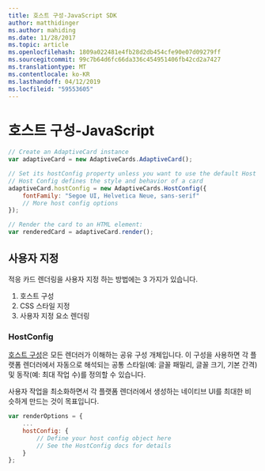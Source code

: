 ```yaml
---
title: 호스트 구성-JavaScript SDK
author: matthidinger
ms.author: mahiding
ms.date: 11/28/2017
ms.topic: article
ms.openlocfilehash: 1809a022481e4fb28d2db454cfe90e07d09279ff
ms.sourcegitcommit: 99c7b64d6fc66da336c454951406fb42cd2a7427
ms.translationtype: MT
ms.contentlocale: ko-KR
ms.lasthandoff: 04/12/2019
ms.locfileid: "59553605"
---
```

# <a name="host-config---javascript"></a>호스트 구성-JavaScript

```js
// Create an AdaptiveCard instance
var adaptiveCard = new AdaptiveCards.AdaptiveCard();

// Set its hostConfig property unless you want to use the default Host Config
// Host Config defines the style and behavior of a card
adaptiveCard.hostConfig = new AdaptiveCards.HostConfig({
    fontFamily: "Segoe UI, Helvetica Neue, sans-serif"
    // More host config options
});

// Render the card to an HTML element:
var renderedCard = adaptiveCard.render();
```

## <a name="customization"></a>사용자 지정

적응 카드 렌더링을 사용자 지정 하는 방법에는 3 가지가 있습니다. 
1. 호스트 구성
2. CSS 스타일 지정
3. 사용자 지정 요소 렌더링

### <a name="hostconfig"></a>HostConfig 

[호스트 구성](../../../rendering-cards/host-config.md)은 모든 렌더러가 이해하는 공유 구성 개체입니다. 이 구성을 사용하면 각 플랫폼 렌더러에서 자동으로 해석되는 공통 스타일(예: 글꼴 패밀리, 글꼴 크기, 기본 간격) 및 동작(예: 최대 작업 수)를 정의할 수 있습니다. 

사용자 작업을 최소화하면서 각 플랫폼 렌더러에서 생성하는 네이티브 UI를 최대한 비슷하게 만드는 것이 목표입니다.

```javascript
var renderOptions = {
    ...
    hostConfig: {
        // Define your host config object here
        // See the HostConfig docs for details
    }
};
```
